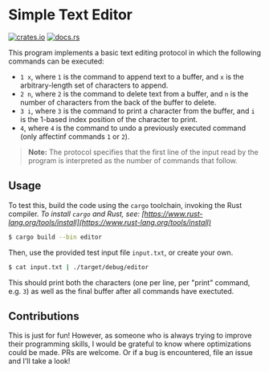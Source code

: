 # Simple Text Editor

[![crates.io](https://img.shields.io/crates/v/simple-text-editor.svg)](https://crates.io/crates/simple-text-editor)
[![docs.rs](https://docs.rs/simple-text-editor/badge.svg)](https://docs.rs/simple-text-editor)

This program implements a basic text editing protocol in which the following commands can be executed:

- `1 x`, where `1` is the command to append text to a buffer, and `x` is the arbitrary-length set of characters to append.
- `2 n`, where `2` is the command to delete text from a buffer, and `n` is the number of characters from the back of the buffer to delete.
- `3 i`, where `3` is the command to print a character from the buffer, and `i` is the 1-based index position of the character to print.
- `4`, where `4` is the command to undo a previously executed command (only affectinf commands `1` or `2`).

> **Note:** The protocol specifies that the first line of the input read by the program is interpreted as the number of commands that follow.

## Usage

To test this, build the code using the `cargo` toolchain, invoking the Rust compiler. _To install `cargo` and Rust, see: [https://www.rust-lang.org/tools/install](https://www.rust-lang.org/tools/install)_

```sh
$ cargo build --bin editor
```

Then, use the provided test input file `input.txt`, or create your own.

```sh 
$ cat input.txt | ./target/debug/editor
```

This should print both the characters (one per line, per "print" command, e.g. `3`) as well as the final buffer after all commands have exectuted.

## Contributions

This is just for fun! However, as someone who is always trying to improve their programming skills, I would be grateful to know where optimizations could be made. PRs are welcome. Or if a bug is encountered, file an issue and I'll take a look!